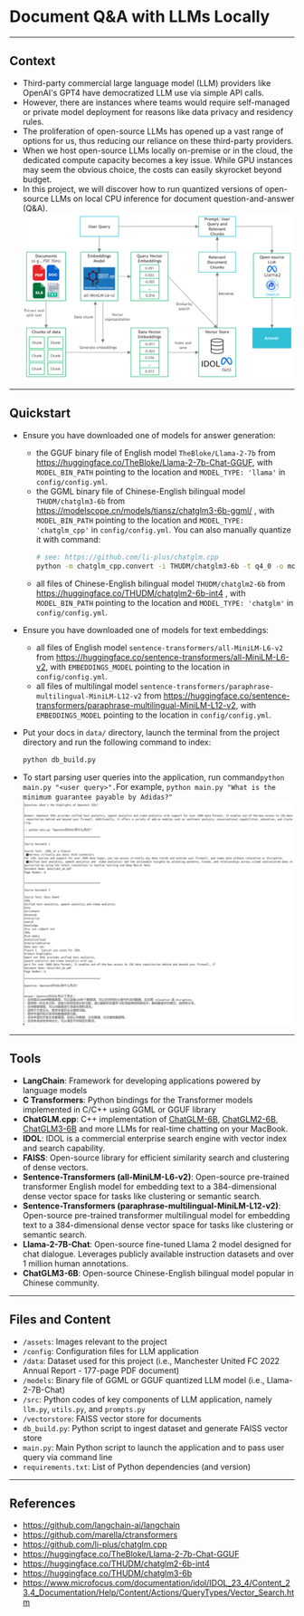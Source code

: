 # Document Q&A with LLMs Locally
___

## Context
- Third-party commercial large language model (LLM) providers like OpenAI's GPT4 have democratized LLM use via simple API calls. 
- However, there are instances where teams would require self-managed or private model deployment for reasons like data privacy and residency rules.
- The proliferation of open-source LLMs has opened up a vast range of options for us, thus reducing our reliance on these third-party providers.
- When we host open-source LLMs locally on-premise or in the cloud, the dedicated compute capacity becomes a key issue. While GPU instances may seem the obvious choice, the costs can easily skyrocket beyond budget.
- In this project, we will discover how to run quantized versions of open-source LLMs on local CPU inference for document question-and-answer (Q&A).
![architecture](assets/diagram_flow.png)
___

## Quickstart
- Ensure you have downloaded one of models for answer generation:
  - the GGUF binary file of English model `TheBloke/Llama-2-7b` from https://huggingface.co/TheBloke/Llama-2-7b-Chat-GGUF, with `MODEL_BIN_PATH` pointing to the location and `MODEL_TYPE: 'llama'` in `config/config.yml`.
  - the GGML binary file of Chinese-English bilingual model `THUDM/chatglm3-6b` from https://modelscope.cn/models/tiansz/chatglm3-6b-ggml/ , with `MODEL_BIN_PATH` pointing to the location and `MODEL_TYPE: 'chatglm_cpp'` in `config/config.yml`.
    You can also manually quantize it with command:
    ```bash
    # see: https://github.com/li-plus/chatglm.cpp
    python -m chatglm_cpp.convert -i THUDM/chatglm3-6b -t q4_0 -o models/chatglm3-6b-ggml.q4_0.bin
    ```
  - all files of Chinese-English bilingual model `THUDM/chatglm2-6b` from https://huggingface.co/THUDM/chatglm2-6b-int4 , with `MODEL_BIN_PATH` pointing to the location and `MODEL_TYPE: 'chatglm'` in `config/config.yml`.

- Ensure you have downloaded one of models for text embeddings:
  - all files of English model `sentence-transformers/all-MiniLM-L6-v2` from https://huggingface.co/sentence-transformers/all-MiniLM-L6-v2, with `EMBEDDINGS_MODEL` pointing to the location in `config/config.yml`.
  - all files of multilingal model `sentence-transformers/paraphrase-multilingual-MiniLM-L12-v2` from https://huggingface.co/sentence-transformers/paraphrase-multilingual-MiniLM-L12-v2, with `EMBEDDINGS_MODEL` pointing to the location in `config/config.yml`.

- Put your docs in `data/` directory, launch the terminal from the project directory and run the following command to index:
  ```bash
  python db_build.py
  ```

- To start parsing user queries into the application, run command`python main.py "<user query>".`For example, `python main.py "What is the minimum guarantee payable by Adidas?"`
  ![Alt text](assets/qa_output.png)
___
## Tools
- **LangChain**: Framework for developing applications powered by language models
- **C Transformers**: Python bindings for the Transformer models implemented in C/C++ using GGML or GGUF library
- **ChatGLM.cpp**: C++ implementation of [ChatGLM-6B](https://github.com/THUDM/ChatGLM-6B), [ChatGLM2-6B](https://github.com/THUDM/ChatGLM2-6B), [ChatGLM3-6B](https://github.com/THUDM/ChatGLM3) and more LLMs for real-time chatting on your MacBook.
- **IDOL**: IDOL is a commercial enterprise search engine with vector index and search capability.
- **FAISS**: Open-source library for efficient similarity search and clustering of dense vectors.
- **Sentence-Transformers (all-MiniLM-L6-v2)**: Open-source pre-trained transformer English model for embedding text to a 384-dimensional dense vector space for tasks like clustering or semantic search.
- **Sentence-Transformers (paraphrase-multilingual-MiniLM-L12-v2)**: Open-source pre-trained transformer multilingual model for embedding text to a 384-dimensional dense vector space for tasks like clustering or semantic search.
- **Llama-2-7B-Chat**: Open-source fine-tuned Llama 2 model designed for chat dialogue. Leverages publicly available instruction datasets and over 1 million human annotations. 
- **ChatGLM3-6B**: Open-source Chinese-English bilingual model popular in Chinese community.

___
## Files and Content
- `/assets`: Images relevant to the project
- `/config`: Configuration files for LLM application
- `/data`: Dataset used for this project (i.e., Manchester United FC 2022 Annual Report - 177-page PDF document)
- `/models`: Binary file of GGML or GGUF quantized LLM model (i.e., Llama-2-7B-Chat) 
- `/src`: Python codes of key components of LLM application, namely `llm.py`, `utils.py`, and `prompts.py`
- `/vectorstore`: FAISS vector store for documents
- `db_build.py`: Python script to ingest dataset and generate FAISS vector store
- `main.py`: Main Python script to launch the application and to pass user query via command line
- `requirements.txt`: List of Python dependencies (and version)
___

## References
- https://github.com/langchain-ai/langchain
- https://github.com/marella/ctransformers
- https://github.com/li-plus/chatglm.cpp
- https://huggingface.co/TheBloke/Llama-2-7b-Chat-GGUF
- https://huggingface.co/THUDM/chatglm2-6b-int4
- https://huggingface.co/THUDM/chatglm3-6b
- https://www.microfocus.com/documentation/idol/IDOL_23_4/Content_23.4_Documentation/Help/Content/Actions/QueryTypes/Vector_Search.htm
